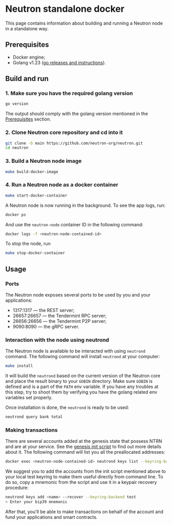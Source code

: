# Neutron standalone docker

This page contains information about building and running a Neutron node in a standalone way.

## Prerequisites

- Docker engine;
- Golang v1.23 ([go releases and instructions](https://go.dev/dl/)).

## Build and run

### 1. Make sure you have the required golang version

```sh
go version
```

The output should comply with the golang version mentioned in the [Prerequisites](#prerequisites) section.

### 2. Clone Neutron core repository and cd into it

```sh
git clone -b main https://github.com/neutron-org/neutron.git
cd neutron
```

### 3. Build a Neutron node image

```sh
make build-docker-image
```

### 4. Run a Neutron node as a docker container

```sh
make start-docker-container
```

A Neutron node is now running in the background. To see the app logs, run:

```sh
docker ps
```

And use the `neutron-node` container ID in the following command:

```sh
docker logs -f <neutron-node-contained-id>
```

To stop the node, run

```sh
make stop-docker-container
```

## Usage

### Ports

The Neutron node exposes several ports to be used by you and your applications:
- 1317:1317 — the REST server;
- 26657:26657 — the Tendermint RPC server;
- 26656:26656 — the Tendermint P2P server;
- 9090:8090 — the gRPC server.

### Interaction with the node using neutrond

The Neutron node is available to be interacted with using `neutrond` command. The following command will install `neutrond` at your computer:

```sh
make install
```

It will build the `neutrond` based on the current version of the Neutron core and place the result binary to your `GOBIN` directory. Make sure `GOBIN` is defined and is a part of the `PATH` env variable. If you have any troubles at this step, try to shoot them by verifying you have the golang related env variables set properly.

Once installation is done, the `neutrond` is ready to be used:

```sh
neutrond query bank total
```

### Making transactions

There are several accounts added at the genesis state that possess NTRN and are at your service. See the [genesis init script](https://github.com/neutron-org/neutron/blob/main/network/init.sh) to find out more details about it. The following command will list you all the preallocated addresses:

```sh
docker exec <neutron-node-contained-id> neutrond keys list --keyring-backend test --home data/test-1/
```

We suggest you to add the accounts from the init script mentioned above to your local test keyring to make them useful directly from command line. To do so, copy a mnemonic from the script and use it in a keypair recovery procedure:

```sh
neutrond keys add <name> --recover --keyring-backend test
> Enter your bip39 mnemonic
```

After that, you'll be able to make transactions on behalf of the account and fund your applications and smart contracts.
